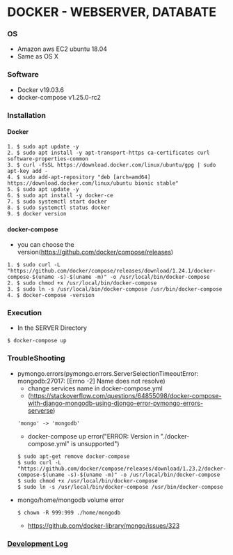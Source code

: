 # DOCKER - WEBSERVER, DATABATE

### OS
* Amazon aws EC2 ubuntu 18.04
* Same as OS X

### Software
* Docker v19.03.6
* docker-compose v1.25.0-rc2

### Installation
#### Docker
```
1. $ sudo apt update -y
2. $ sudo apt install -y apt-transport-https ca-certificates curl software-properties-common
3. $ curl -fsSL https://download.docker.com/linux/ubuntu/gpg | sudo apt-key add -
4. $ sudo add-apt-repository "deb [arch=amd64] https://download.docker.com/linux/ubuntu bionic stable"
5. $ sudo apt update -y
6. $ sudo apt install -y docker-ce
7. $ sudo systemctl start docker
8. $ sudo systemctl status docker
9. $ docker version
```
#### docker-compose
* you can choose the version(https://github.com/docker/compose/releases)
```
1. $ sudo curl -L "https://github.com/docker/compose/releases/download/1.24.1/docker-compose-$(uname -s)-$(uname -m)" -o /usr/local/bin/docker-compose
2. $ sudo chmod +x /usr/local/bin/docker-compose
3. $ sudo ln -s /usr/local/bin/docker-compose /usr/bin/docker-compose
4. $ docker-compose -version 
```

### Execution
* In the SERVER Directory
```
$ docker-compose up
```

### TroubleShooting
* pymongo.errors(pymongo.errors.ServerSelectionTimeoutError: mongodb:27017: [Errno -2] Name does not resolve)
  * change services name in docker-compose.yml
  * (https://stackoverflow.com/questions/64855098/docker-compose-with-django-mongodb-using-djongo-error-pymongo-errors-serverse)
  ```
  'mongo' -> 'mongodb'
  ```
  * docker-compose up error("ERROR: Version in "./docker-compose.yml" is unsupported")
  ```
  $ sudo apt-get remove docker-compose
  $ sudo curl -L "https://github.com/docker/compose/releases/download/1.23.2/docker-compose-$(uname -s)-$(uname -m)" -o /usr/local/bin/docker-compose
  $ sudo chmod +x /usr/local/bin/docker-compose
  $ sudo ln -s /usr/local/bin/docker-compose /usr/bin/docker-compose
  ```
* mongo/home/mongodb volume error
  ```
  $ chown -R 999:999 ./home/mongodb
  ```
  * https://github.com/docker-library/mongo/issues/323 
  
### [Development Log](https://github.com/SeongNamYouthTeamE/RaspiCam/blob/main/SERVER/webserver/README.md) 
